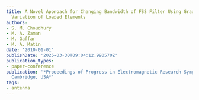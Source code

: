 ```yaml
---
title: A Novel Approach for Changing Bandwidth of FSS Filter Using Gradual Circumferential
  Variation of Loaded Elements
authors:
- S. M. Choudhury
- M. A. Zaman
- M. Gaffar
- M. A. Matin
date: '2010-01-01'
publishDate: '2025-03-30T09:04:12.990570Z'
publication_types:
- paper-conference
publication: '*Proceedings of Progress in Electromagnetic Research Symposium PIERS,
  Cambridge, USA*'
tags:
- antenna
---
```

